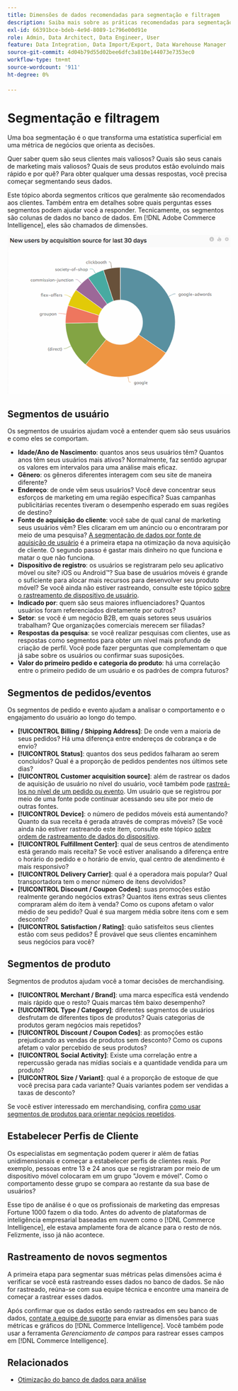 ```yaml
---
title: Dimensões de dados recomendadas para segmentação e filtragem
description: Saiba mais sobre as práticas recomendadas para segmentação e filtragem.
exl-id: 66391bce-bdeb-4e9d-8089-1c796e00d91e
role: Admin, Data Architect, Data Engineer, User
feature: Data Integration, Data Import/Export, Data Warehouse Manager
source-git-commit: 4d04b79d55d02bee6dfc3a810e144073e7353ec0
workflow-type: tm+mt
source-wordcount: '911'
ht-degree: 0%

---
```


# Segmentação e filtragem

Uma boa segmentação é o que transforma uma estatística superficial em uma métrica de negócios que orienta as decisões.

Quer saber quem são seus clientes mais valiosos? Quais são seus canais de marketing mais valiosos? Quais de seus produtos estão evoluindo mais rápido e por quê? Para obter qualquer uma dessas respostas, você precisa começar segmentando seus dados.

Este tópico aborda segmentos críticos que geralmente são recomendados aos clientes. Também entra em detalhes sobre quais perguntas esses segmentos podem ajudar você a responder. Tecnicamente, os segmentos são colunas de dados no banco de dados. Em [!DNL Adobe Commerce Intelligence], eles são chamados de dimensões.

![Painel mostrando filtros e segmentos críticos do cliente](../../mbi/assets/mbi-critical-segments.png)


## Segmentos de usuário

Os segmentos de usuários ajudam você a entender quem são seus usuários e como eles se comportam.

* **Idade/Ano de Nascimento**: quantos anos seus usuários têm? Quantos anos têm seus usuários mais ativos? Normalmente, faz sentido agrupar os valores em intervalos para uma análise mais eficaz.
* **Gênero**: os gêneros diferentes interagem com seu site de maneira diferente?
* **Endereço**: de onde vêm seus usuários? Você deve concentrar seus esforços de marketing em uma região específica? Suas campanhas publicitárias recentes tiveram o desempenho esperado em suas regiões de destino?
* **Fonte de aquisição do cliente**\: você sabe de qual canal de marketing seus usuários vêm? Eles clicaram em um anúncio ou o encontraram por meio de uma pesquisa? [A segmentação de dados por fonte de aquisição de usuário](../data-analyst/analysis/google-track-user-acq.md) é a primeira etapa na otimização da nova aquisição de cliente. O segundo passo é gastar mais dinheiro no que funciona e matar o que não funciona.
* **Dispositivo de registro**: os usuários se registraram pelo seu aplicativo móvel ou site? iOS ou Android™? Sua base de usuários móveis é grande o suficiente para alocar mais recursos para desenvolver seu produto móvel? Se você ainda não estiver rastreando, consulte este tópico [sobre o rastreamento de dispositivo de usuário](../data-analyst/analysis/track-usr-dev-browser.md).
* **Indicado por**: quem são seus maiores influenciadores? Quantos usuários foram referenciados diretamente por outros?
* **Setor**: se você é um negócio B2B, em quais setores seus usuários trabalham? Que organizações comerciais merecem ser filiadas?
* **Respostas da pesquisa**: se você realizar pesquisas com clientes, use as respostas como segmentos para obter um nível mais profundo de criação de perfil. Você pode fazer perguntas que complementam o que já sabe sobre os usuários ou confirmar suas suposições.
* **Valor do primeiro pedido e categoria do produto**: há uma correlação entre o primeiro pedido de um usuário e os padrões de compra futuros?

## Segmentos de pedidos/eventos

Os segmentos de pedido e evento ajudam a analisar o comportamento e o engajamento do usuário ao longo do tempo.

* **[!UICONTROL Billing / Shipping Address]**: De onde vem a maioria de seus pedidos? Há uma diferença entre endereços de cobrança e de envio?
* **[!UICONTROL Status]**: quantos dos seus pedidos falharam ao serem concluídos? Qual é a proporção de pedidos pendentes nos últimos sete dias?
* **[!UICONTROL Customer acquisition source]**: além de rastrear os dados de aquisição de usuário no nível do usuário, você também pode [rastreá-los no nível de um pedido ou evento](../data-analyst/analysis/google-track-user-acq.md). Um usuário que se registrou por meio de uma fonte pode continuar acessando seu site por meio de outras fontes.
* **[!UICONTROL Device]**: o número de pedidos móveis está aumentando? Quanto da sua receita é gerada através de compras móveis? (Se você ainda não estiver rastreando este item, consulte este tópico [sobre ordem de rastreamento de dados do dispositivo](../data-analyst/analysis/track-usr-dev-browser.md).
* **[!UICONTROL Fulfillment Center]**: qual de seus centros de atendimento está gerando mais receita? Se você estiver analisando a diferença entre o horário do pedido e o horário de envio, qual centro de atendimento é mais responsivo?
* **[!UICONTROL Delivery Carrier]**: qual é a operadora mais popular? Qual transportadora tem o menor número de itens devolvidos?
* **[!UICONTROL Discount / Coupon Codes]**: suas promoções estão realmente gerando negócios extras? Quantos itens extras seus clientes compraram além do item à venda? Como os cupons afetam o valor médio de seu pedido? Qual é sua margem média sobre itens com e sem desconto?
* **[!UICONTROL Satisfaction / Rating]**: quão satisfeitos seus clientes estão com seus pedidos? É provável que seus clientes encaminhem seus negócios para você?

## Segmentos de produto

Segmentos de produtos ajudam você a tomar decisões de merchandising.

* **[!UICONTROL Merchant / Brand]**: uma marca específica está vendendo mais rápido que o resto? Quais marcas têm baixo desempenho?
* **[!UICONTROL Type / Category]**: diferentes segmentos de usuários desfrutam de diferentes tipos de produtos? Quais categorias de produtos geram negócios mais repetidos?
* **[!UICONTROL Discount / Coupon Codes]**: as promoções estão prejudicando as vendas de produtos sem desconto? Como os cupons afetam o valor percebido de seus produtos?
* **[!UICONTROL Social Activity]**: Existe uma correlação entre a repercussão gerada nas mídias sociais e a quantidade vendida para um produto?
* **[!UICONTROL Size / Variant]**: qual é a proporção de estoque de que você precisa para cada variante? Quais variantes podem ser vendidas a taxas de desconto?

Se você estiver interessado em merchandising, confira [como usar segmentos de produtos para orientar negócios repetidos](../data-analyst/analysis/most-value-source-channel.md).

## Estabelecer Perfis de Cliente

Os especialistas em segmentação podem querer ir além de fatias unidimensionais e começar a estabelecer perfis de clientes reais. Por exemplo, pessoas entre 13 e 24 anos que se registraram por meio de um dispositivo móvel colocaram em um grupo &quot;Jovem e móvel&quot;. Como o comportamento desse grupo se compara ao restante da sua base de usuários?

Esse tipo de análise é o que os profissionais de marketing das empresas Fortune 1000 fazem o dia todo. Antes do advento de plataformas de inteligência empresarial baseadas em nuvem como o [!DNL Commerce Intelligence], ele estava amplamente fora de alcance para o resto de nós. Felizmente, isso já não acontece.

## Rastreamento de novos segmentos

A primeira etapa para segmentar suas métricas pelas dimensões acima é verificar se você está rastreando esses dados no banco de dados. Se não for rastreado, reúna-se com sua equipe técnica e encontre uma maneira de começar a rastrear esses dados.

Após confirmar que os dados estão sendo rastreados em seu banco de dados, [contate a equipe de suporte](https://experienceleague.adobe.com/docs/commerce-knowledge-base/kb/troubleshooting/miscellaneous/mbi-service-policies.html) para enviar as dimensões para suas métricas e gráficos do [!DNL Commerce Intelligence]. Você também pode usar a ferramenta *Gerenciamento de campos* para rastrear esses campos em [!DNL Commerce Intelligence].

## Relacionados

* [Otimização do banco de dados para análise](../best-practices/opt-db-analysis.md)
